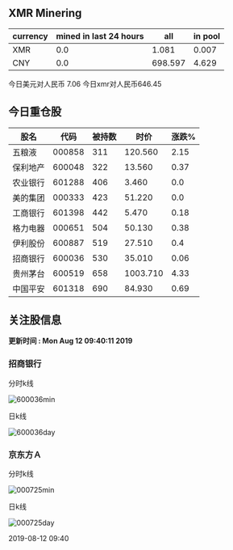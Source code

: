 ## XMR Minering

|currency|mined in last 24 hours|all|in pool|
|---|---|---|---|
|XMR|0.0|1.081|0.007|
|CNY|0.0|698.597|4.629|

今日美元对人民币 7.06	今日xmr对人民币646.45


## 今日重仓股 

|股名|代码|被持数|时价|涨跌%|
|---|---|---|---|---|
|五粮液|000858|311|120.560|2.15|
|保利地产|600048|322|13.560|0.37|
|农业银行|601288|406|3.460|0.0|
|美的集团|000333|423|51.220|0.0|
|工商银行|601398|442|5.470|0.18|
|格力电器|000651|504|50.130|0.38|
|伊利股份|600887|519|27.510|0.4|
|招商银行|600036|530|35.010|0.06|
|贵州茅台|600519|658|1003.710|4.33|
|中国平安|601318|690|84.930|0.69|

## 关注股信息
**更新时间 : Mon Aug 12 09:40:11 2019**
### 招商银行 
分时k线

![600036min](http://image.sinajs.cn/newchart/min/n/sh600036.gif)

日k线

![600036day](http://image.sinajs.cn/newchart/daily/n/sh600036.gif)

### 京东方Ａ 
分时k线

![000725min](http://image.sinajs.cn/newchart/min/n/sz000725.gif)

日k线

![000725day](http://image.sinajs.cn/newchart/daily/n/sz000725.gif)

2019-08-12 09:40